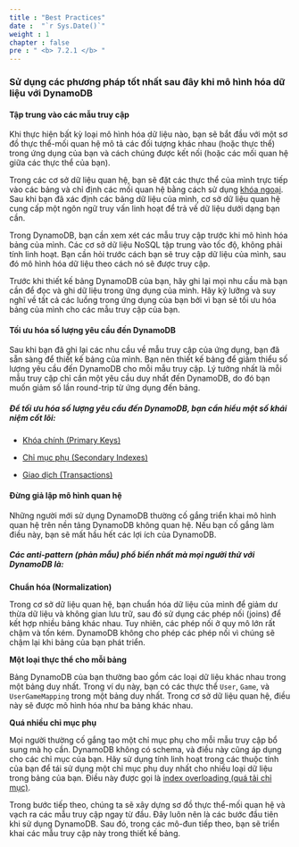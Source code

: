 ```yaml
---
title : "Best Practices"
date :  "`r Sys.Date()`" 
weight : 1 
chapter : false
pre : " <b> 7.2.1 </b> "
---
```


### Sử dụng các phương pháp tốt nhất sau đây khi mô hình hóa dữ liệu với DynamoDB

#### Tập trung vào các mẫu truy cập

Khi thực hiện bất kỳ loại mô hình hóa dữ liệu nào, bạn sẽ bắt đầu với một sơ đồ thực thể-mối quan hệ mô tả các đối tượng khác nhau (hoặc thực thể) trong ứng dụng của bạn và cách chúng được kết nối (hoặc các mối quan hệ giữa các thực thể của bạn).

Trong các cơ sở dữ liệu quan hệ, bạn sẽ đặt các thực thể của mình trực tiếp vào các bảng và chỉ định các mối quan hệ bằng cách sử dụng [khóa ngoại](https://vi.wikipedia.org/wiki/Kh%C3%B3a_ngo%E1%BA%A1i). Sau khi bạn đã xác định các bảng dữ liệu của mình, cơ sở dữ liệu quan hệ cung cấp một ngôn ngữ truy vấn linh hoạt để trả về dữ liệu dưới dạng bạn cần.

Trong DynamoDB, bạn cần xem xét các mẫu truy cập trước khi mô hình hóa bảng của mình. Các cơ sở dữ liệu NoSQL tập trung vào tốc độ, không phải tính linh hoạt. Bạn cần hỏi trước cách bạn sẽ truy cập dữ liệu của mình, sau đó mô hình hóa dữ liệu theo cách nó sẽ được truy cập.

Trước khi thiết kế bảng DynamoDB của bạn, hãy ghi lại mọi nhu cầu mà bạn cần để đọc và ghi dữ liệu trong ứng dụng của mình. Hãy kỹ lưỡng và suy nghĩ về tất cả các luồng trong ứng dụng của bạn bởi vì bạn sẽ tối ưu hóa bảng của mình cho các mẫu truy cập của bạn.

#### Tối ưu hóa số lượng yêu cầu đến DynamoDB

Sau khi bạn đã ghi lại các nhu cầu về mẫu truy cập của ứng dụng, bạn đã sẵn sàng để thiết kế bảng của mình. Bạn nên thiết kế bảng để giảm thiểu số lượng yêu cầu đến DynamoDB cho mỗi mẫu truy cập. Lý tưởng nhất là mỗi mẫu truy cập chỉ cần một yêu cầu duy nhất đến DynamoDB, do đó bạn muốn giảm số lần round-trip từ ứng dụng đến bảng.

##### Để tối ưu hóa số lượng yêu cầu đến DynamoDB, bạn cần hiểu một số khái niệm cốt lõi:

- [Khóa chính (Primary Keys)](https://docs.aws.amazon.com/amazondynamodb/latest/developerguide/HowItWorks.CoreComponents.html#HowItWorks.CoreComponents.PrimaryKey)
    
- [Chỉ mục phụ (Secondary Indexes)](https://docs.aws.amazon.com/amazondynamodb/latest/developerguide/SecondaryIndexes.html)
    
- [Giao dịch (Transactions)](https://docs.aws.amazon.com/amazondynamodb/latest/developerguide/transactions.html)
    
#### Đừng giả lập mô hình quan hệ

Những người mới sử dụng DynamoDB thường cố gắng triển khai mô hình quan hệ trên nền tảng DynamoDB không quan hệ. Nếu bạn cố gắng làm điều này, bạn sẽ mất hầu hết các lợi ích của DynamoDB.

##### Các anti-pattern (phản mẫu) phổ biến nhất mà mọi người thử với DynamoDB là:

**Chuẩn hóa (Normalization)**

Trong cơ sở dữ liệu quan hệ, bạn chuẩn hóa dữ liệu của mình để giảm dư thừa dữ liệu và không gian lưu trữ, sau đó sử dụng các phép nối (joins) để kết hợp nhiều bảng khác nhau. Tuy nhiên, các phép nối ở quy mô lớn rất chậm và tốn kém. DynamoDB không cho phép các phép nối vì chúng sẽ chậm lại khi bảng của bạn phát triển.

**Một loại thực thể cho mỗi bảng**

Bảng DynamoDB của bạn thường bao gồm các loại dữ liệu khác nhau trong một bảng duy nhất. Trong ví dụ này, bạn có các thực thể `User`, `Game`, và `UserGameMapping` trong một bảng duy nhất. Trong cơ sở dữ liệu quan hệ, điều này sẽ được mô hình hóa như ba bảng khác nhau.

**Quá nhiều chỉ mục phụ**

Mọi người thường cố gắng tạo một chỉ mục phụ cho mỗi mẫu truy cập bổ sung mà họ cần. DynamoDB không có schema, và điều này cũng áp dụng cho các chỉ mục của bạn. Hãy sử dụng tính linh hoạt trong các thuộc tính của bạn để tái sử dụng một chỉ mục phụ duy nhất cho nhiều loại dữ liệu trong bảng của bạn. Điều này được gọi là [index overloading (quá tải chỉ mục)](https://docs.aws.amazon.com/amazondynamodb/latest/developerguide/bp-gsi-overloading.html).

Trong bước tiếp theo, chúng ta sẽ xây dựng sơ đồ thực thể-mối quan hệ và vạch ra các mẫu truy cập ngay từ đầu. Đây luôn nên là các bước đầu tiên khi sử dụng DynamoDB. Sau đó, trong các mô-đun tiếp theo, bạn sẽ triển khai các mẫu truy cập này trong thiết kế bảng.